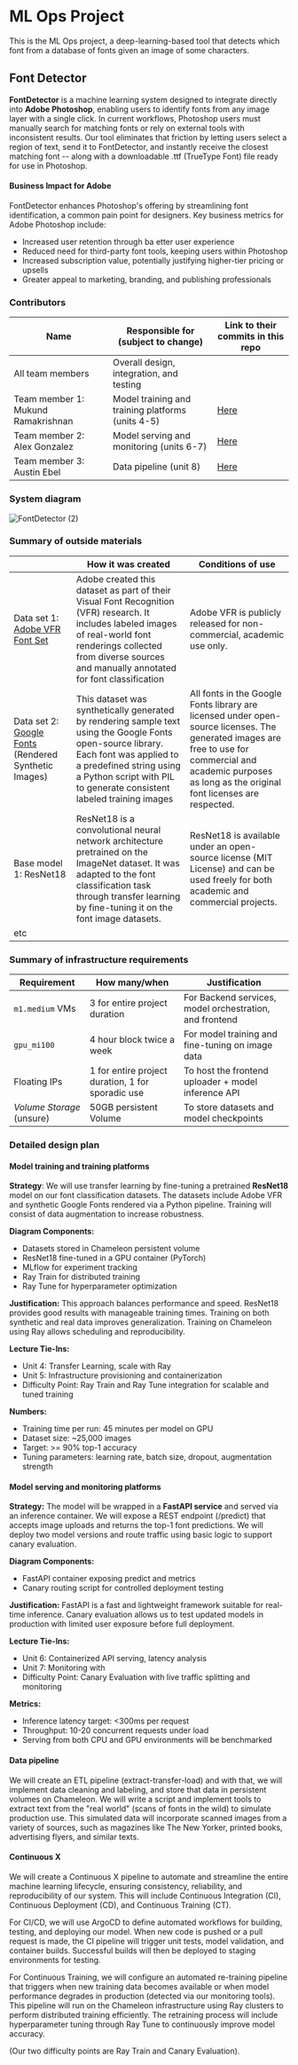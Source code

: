 # ML Ops Project
This is the ML Ops project, a deep-learning-based tool that detects which font from a database of fonts given an image of some characters. 


## Font Detector
**FontDetector** is a machine learning system designed to integrate directly into **Adobe Photoshop**, enabling users to identify fonts from any image layer with a single click. In current workflows, Photoshop users must manually search for matching fonts or rely on external tools with inconsistent results. Our tool eliminates that friction by letting users select a region of text, send it to FontDetector, and instantly receive the closest matching font -- along with a downloadable .ttf (TrueType Font) file ready for use in Photoshop.

#### Business Impact for Adobe
FontDetector enhances Photoshop's offering by streamlining font identification, a common pain point for designers. Key business metrics for Adobe Photoshop include:
- Increased user retention through ba etter user experience
- Reduced need for third-party font tools, keeping users within Photoshop
- Increased subscription value, potentially justifying higher-tier pricing or upsells
- Greater appeal to marketing, branding, and publishing professionals
  
<!-- 
Discuss: Value proposition: Your will propose a machine learning system that can be 
used in an existing business or service. (You should not propose a system in which 
a new business or service would be developed around the machine learning system.) 
Describe the value proposition for the machine learning system. What’s the (non-ML) 
status quo used in the business or service? What business metric are you going to be 
judged on? (Note that the “service” does not have to be for general users; you can 
propose a system for a science problem, for example.)
-->

### Contributors

<!-- Table of contributors and their roles. 
First row: define responsibilities that are shared by the team. 
Then, each row after that is: name of contributor, their role, and in the third column, 
you will link to their contributions. If your project involves multiple repos, you will 
link to their contributions in all repos here. -->

| Name                            | Responsible for (subject to change) | Link to their commits in this repo |
|---------------------------------|-----------------|------------------------------------|
| All team members                |Overall design, integration, and testing|                                    |
| Team member 1: Mukund Ramakrishnan           |Model training and training platforms (units 4-5)|        [Here](https://github.com/m-ukund/fontdetector/commits/main/?author=m-ukund)                           |
| Team member 2: Alex Gonzalez   |Model serving and monitoring (units 6-7)|            [Here](https://github.com/m-ukund/fontdetector/commits/main/?author=Adgonzalez2018)                        |
| Team member 3: Austin Ebel                    |Data pipeline (unit 8)|        [Here](https://github.com/m-ukund/fontdetector/commits/main/?author=abe5240)                          |


### System diagram
![FontDetector (2)](https://github.com/user-attachments/assets/d3127bb7-0cc6-4ba5-ad13-821793ebe43e)

### Summary of outside materials

<!-- In a table, a row for each dataset, foundation model. 
Name of data/model, conditions under which it was created (ideally with links/references), 
conditions under which it may be used. -->

|              | How it was created | Conditions of use |
|--------------|--------------------|-------------------|
| Data set 1: [Adobe VFR Font Set](https://www.kaggle.com/datasets/luisgoncalo/adobe-visual-font-recognition)   | Adobe created this dataset as part of their Visual Font Recognition (VFR) research. It includes labeled images of real-world font renderings collected from diverse sources and manually annotated for font classification                    |     Adobe VFR is publicly released for non-commercial, academic use only.              |
| Data set 2: [Google Fonts](https://www.kaggle.com/datasets/prasunroy/google-fonts-for-stefann) (Rendered Synthetic Images)   | This dataset was synthetically generated by rendering sample text using the Google Fonts open-source library. Each font was applied to a predefined string using a Python script with PIL to generate consistent labeled training images                    |   All fonts in the Google Fonts library are licensed under open-source licenses. The generated images are free to use for commercial and academic purposes as long as the original font licenses are respected.                |
| Base model 1: ResNet18 |  ResNet18 is a convolutional neural network architecture pretrained on the ImageNet dataset. It was adapted to the font classification task through transfer learning by fine-tuning it on the font image datasets.                  | ResNet18 is available under an open-source license (MIT License) and can be used freely for both academic and commercial projects.                   |
| etc          |                    |                   |


### Summary of infrastructure requirements

<!-- Itemize all your anticipated requirements: What (`m1.medium` VM, `gpu_mi100`), 
how much/when, justification. Include compute, floating IPs, persistent storage. 
The table below shows an example, it is not a recommendation. -->

| Requirement     | How many/when                                     | Justification |
|-----------------|---------------------------------------------------|---------------|
| `m1.medium` VMs | 3 for entire project duration                     | For Backend services, model orchestration, and frontend           |
| `gpu_mi100`     | 4 hour block twice a week                         |  For model training and fine-tuning on image data             |
| Floating IPs    | 1 for entire project duration, 1 for sporadic use |      To host the frontend uploader + model inference API         |
| *Volume Storage*     (unsure)        |           50GB persistent Volume                                        |        To store datasets and model checkpoints       |

### Detailed design plan

<!-- In each section, you should describe (1) your strategy, (2) the relevant parts of the 
diagram, (3) justification for your strategy, (4) relate back to lecture material, 
(5) include specific numbers. -->

#### Model training and training platforms
**Strategy**: 
We will use transfer learning by fine-tuning a pretrained **ResNet18** model on our font classification datasets. The datasets include Adobe VFR and synthetic Google Fonts rendered via a Python pipeline. Training will consist of data augmentation to increase robustness.

**Diagram Components:**
* Datasets stored in Chameleon persistent volume
* ResNet18 fine-tuned in a GPU container (PyTorch)
* MLflow for experiment tracking
* Ray Train for distributed training
* Ray Tune for hyperparameter optimization 

**Justification:**
This approach balances performance and speed. ResNet18 provides good results with manageable training times. Training on both synthetic and real data improves generalization. Training on Chameleon using Ray allows scheduling and reproducibility.

**Lecture Tie-Ins:**
* Unit 4: Transfer Learning, scale with Ray
* Unit 5: Infrastructure provisioning and containerization
* Difficulty Point: Ray Train and Ray Tune integration for scalable and tuned training

**Numbers:**
* Training time per run: 45 minutes per model on GPU
* Dataset size: ~25,000 images
* Target: >= 90% top-1 accuracy
* Tuning parameters: learning rate, batch size, dropout, augmentation strength
  
<!-- Make sure to clarify how you will satisfy the Unit 4 and Unit 5 requirements, 
and which optional "difficulty" points you are attempting. -->

#### Model serving and monitoring platforms
**Strategy:** 
The model will be wrapped in a **FastAPI service** and served via an inference container. We will expose a REST endpoint (/predict) that accepts image uploads and returns the top-1 font predictions. We will deploy two model versions and route traffic using basic logic to support canary evaluation.

**Diagram Components:**
* FastAPI container exposing predict and metrics
* Canary routing script for controlled deployment testing
  

**Justification:**
FastAPI is a fast and lightweight framework suitable for real-time inference. Canary evaluation allows us to test updated models in production with limited user exposure before full deployment.

**Lecture Tie-Ins:**
* Unit 6: Containerized API serving, latency analysis
* Unit 7: Monitoring with
* Difficulty Point: Canary Evaluation with live traffic splitting and monitoring

**Metrics:**
* Inference latency target: <300ms per request
* Throughput: 10-20 concurrent requests under load
* Serving from both CPU and GPU environments will be benchmarked

<!-- Make sure to clarify how you will satisfy the Unit 6 and Unit 7 requirements, 
and which optional "difficulty" points you are attempting. -->

#### Data pipeline

We will create an ETL pipeline (extract-transfer-load) and with that, we will implement data cleaning and labeling, and store that data in persistent volumes on Chameleon. We will write a script and implement tools to extract text from the "real world" (scans of fonts in the wild) to simulate production use. This simulated data will incorporate scanned images from a variety of sources, such as magazines like The New Yorker, printed books, advertising flyers, and similar texts. 


#### Continuous X

We will create a Continuous X pipeline to automate and streamline the entire machine learning lifecycle, ensuring consistency, reliability, and reproducibility of our system. This will include Continuous Integration (CI), Continuous Deployment (CD), and Continuous Training (CT).

For CI/CD, we will use ArgoCD to define automated workflows for building, testing, and deploying our model. When new code is pushed or a pull request is made, the CI pipeline will trigger unit tests, model validation, and container builds. Successful builds will then be deployed to staging environments for testing.

For Continuous Training, we will configure an automated re-training pipeline that triggers when new training data becomes available or when model performance degrades in production (detected via our monitoring tools). This pipeline will run on the Chameleon infrastructure using Ray clusters to perform distributed training efficiently. The retraining process will include hyperparameter tuning through Ray Tune to continuously improve model accuracy.



(Our two difficulty points are Ray Train and Canary Evaluation). 
